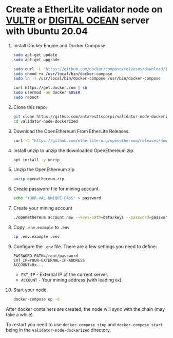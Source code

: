 # Create a EtherLite validator node on [VULTR](https://www.vultr.com/?ref=6881736) or [DIGITAL OCEAN](https://m.do.co/c/e2c65321d0d2) server with Ubuntu 20.04

1. Install Docker Engine and Docker Compose

   ```bash
   sudo apt-get update
   sudo apt-get upgrade
   
   sudo curl -L "https://github.com/docker/compose/releases/download/1.29.2/docker-compose-$(uname -s)-$(uname -m)" -o /usr/local/bin/docker-compose
   sudo chmod +x /usr/local/bin/docker-compose
   sudo ln -s /usr/local/bin/docker-compose /usr/bin/docker-compose
   
   curl https://get.docker.com | sh
   sudo usermod -aG docker $USER
   sudo reboot
   ```

2. Clone this repo:

   ```bash
   git clone https://github.com/antares21scorpi/validator-node-dockerized
   cd validator-node-dockerized
   ```

3. Download the OpenEthereum From EtherLite Releases.

   ```bash
   curl -L "https://github.com/etherlite-org/openethereum/releases/download/v3.2.2-rc.1/openethereum-ubuntu20.04.zip" -o openethereum.zip
   ```

4. Install unzip to unzip the downloaded OpenEthereum zip.

   ```bash
   apt install -y unzip
   ```

5. Unzip the OpenEthereum zip
   ```bash
   unzip openethereum.zip
   ```
6. Create password file for mining account.
   ```bash
   echo "YOUR-VAL-UNIQUE-PASS" > password
   ```
7. Create your mining account

   ```bash
   ./openethereum account new --keys-path=data/keys --password=password --chain=etherlite
   ```

8. Copy `.env.example` to `.env`

   ```bash
   cp .env.example .env
   ```

9. Configure the `.env` file. There are a few settings you need to define:

   ```
   PASSWORD_PATH=/root/password
   EXT_IP=YOUR-EXTERNAL-IP-ADDRESS
   ACCOUNT=0x...
   ```

   - `EXT_IP` - External IP of the current server.
   - `ACCOUNT` - Your mining address (with leading `0x`).

10. Start your node.

    ```bash
    docker-compose up -d
    ```

After docker containers are created, the node will sync with the chain (may take a while).

To restart you need to use `docker-compose stop` and `docker-compose start` being in the `validator-node-dockerized` directory.
